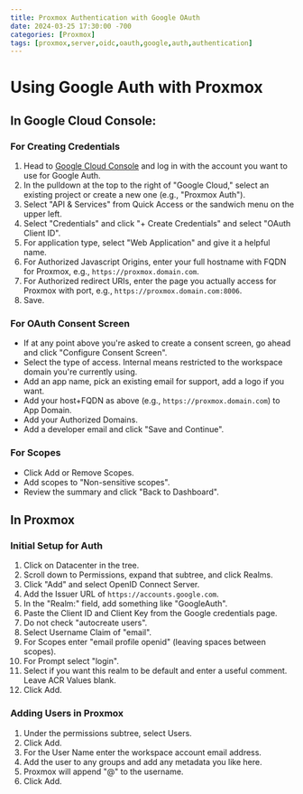 ```yaml
---
title: Proxmox Authentication with Google OAuth
date: 2024-03-25 17:30:00 -700
categories: [Proxmox]
tags: [proxmox,server,oidc,oauth,google,auth,authentication]
---
```


# Using Google Auth with Proxmox

## In Google Cloud Console:

### For Creating Credentials
1. Head to [Google Cloud Console](https://console.cloud.google.com/) and log in with the account you want to use for Google Auth.
2. In the pulldown at the top to the right of "Google Cloud," select an existing project or create a new one (e.g., "Proxmox Auth").
3. Select "API & Services" from Quick Access or the sandwich menu on the upper left.
4. Select "Credentials" and click "+ Create Credentials" and select "OAuth Client ID".
5. For application type, select "Web Application" and give it a helpful name.
6. For Authorized Javascript Origins, enter your full hostname with FQDN for Proxmox, e.g., `https://proxmox.domain.com`.
7. For Authorized redirect URIs, enter the page you actually access for Proxmox with port, e.g., `https://proxmox.domain.com:8006`.
8. Save.

### For OAuth Consent Screen
- If at any point above you're asked to create a consent screen, go ahead and click "Configure Consent Screen".
- Select the type of access. Internal means restricted to the workspace domain you're currently using.
- Add an app name, pick an existing email for support, add a logo if you want.
- Add your host+FQDN as above (e.g., `https://proxmox.domain.com`) to App Domain.
- Add your Authorized Domains.
- Add a developer email and click "Save and Continue".

### For Scopes
- Click Add or Remove Scopes.
- Add scopes to "Non-sensitive scopes".
- Review the summary and click "Back to Dashboard".

## In Proxmox

### Initial Setup for Auth
1. Click on Datacenter in the tree.
2. Scroll down to Permissions, expand that subtree, and click Realms.
3. Click "Add" and select OpenID Connect Server.
4. Add the Issuer URL of `https://accounts.google.com`.
5. In the "Realm:" field, add something like "GoogleAuth".
6. Paste the Client ID and Client Key from the Google credentials page.
7. Do not check "autocreate users".
8. Select Username Claim of "email".
9. For Scopes enter "email profile openid" (leaving spaces between scopes).
10. For Prompt select "login".
11. Select if you want this realm to be default and enter a useful comment. Leave ACR Values blank.
12. Click Add.

### Adding Users in Proxmox
1. Under the permissions subtree, select Users.
2. Click Add.
3. For the User Name enter the workspace account email address.
4. Add the user to any groups and add any metadata you like here.
5. Proxmox will append "@<realmname>" to the username.
6. Click Add.
